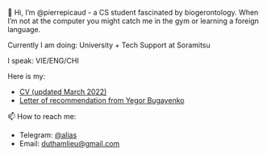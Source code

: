 👋 Hi, I’m @pierrepicaud - a CS student fascinated by biogerontology. When I’m not at the computer you might catch me in the gym or learning a foreign language.

Currently I am doing: University + Tech Support at Soramitsu

I speak: VIE/ENG/CHI

Here is my:
- [CV (updated March 2022)](https://github.com/pierrepicaud/resume/blob/main/README.md)
- [Letter of recommendation from Yegor Bugayenko](https://www.yegor256.com/2021/12/01/teaching.html)

📫 How to reach me:
  - Telegram: [@alias](https://t.me/fluorescent_axolotl)
  - Email: duthamlieu@gmail.com

<!---
pierrepicaud/pierrepicaud is a ✨ special ✨ repository because its `README.md` (this file) appears on your GitHub profile.
You can click the Preview link to take a look at your changes.
--->
